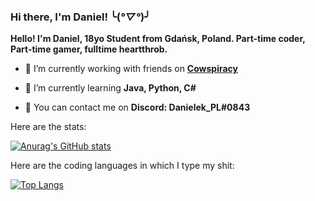 ### Hi there, I'm Daniel! ╰(*°▽°*)╯

**Hello! I'm Daniel, 18yo Student from Gdańsk, Poland. Part-time coder, Part-time gamer, fulltime heartthrob.**

- 🔭 I’m currently working with friends on [**Cowspiracy**](https://github.com/JakubBarabasz/Cowspiracy)

- 🌱 I’m currently learning **Java, Python, C#**

- 📃 You can contact me on **Discord: Danielek_PL#0843**

Here are the stats:

[![Anurag's GitHub stats](https://github-readme-stats.vercel.app/api?username=danielCodingGuy)](https://github.com/anuraghazra/github-readme-stats)

Here are the coding languages in which I type my shit:

[![Top Langs](https://github-readme-stats.vercel.app/api/top-langs/?username=danielCodingGuy&layout=compact)](https://github.com/anuraghazra/github-readme-stats)
